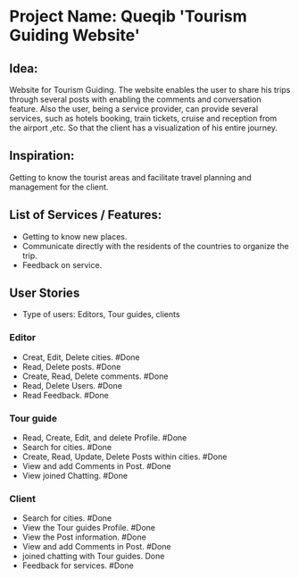 # Project Name: Queqib 'Tourism Guiding Website'


## Idea:

Website for Tourism Guiding. The website enables the user to share his trips through several posts with enabling the comments and conversation feature. Also the user, being a service provider, can provide several services, such as hotels booking, train tickets, cruise and reception from the airport ,etc. So that the client has a visualization of his entire journey.

## Inspiration:
 Getting to know the tourist areas and facilitate travel planning and management for the client.

## List of Services / Features:
-  Getting to know new places.
-  Communicate directly with the residents of the countries to organize the trip.
-  Feedback on service.
## User Stories
- 	Type of users: Editors, Tour guides, clients

### Editor
-  Creat, Edit, Delete cities.     #Done
-  Read, Delete posts. #Done
-  Create, Read, Delete comments. #Done
-  Read, Delete Users. #Done
-  Read Feedback. #Done


### Tour guide
-  Read, Create, Edit, and delete Profile.  #Done
-  Search for cities. #Done
-  Create, Read, Update, Delete Posts within cities. #Done
-  View and add Comments in Post. #Done
-  View joined Chatting. #Done


### Client
-  Search for cities. #Done
-  View the Tour guides Profile.  #Done
-  View the Post information. #Done
-  View and add Comments in Post. #Done
-  joined chatting with Tour guides. Done
-  Feedback for services. #Done
